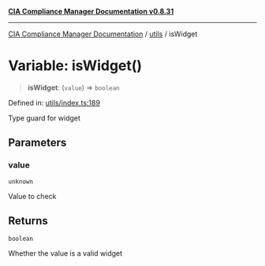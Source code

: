 [**CIA Compliance Manager Documentation v0.8.31**](../../README.md)

***

[CIA Compliance Manager Documentation](../../modules.md) / [utils](../README.md) / isWidget

# Variable: isWidget()

> **isWidget**: (`value`) => `boolean`

Defined in: [utils/index.ts:189](https://github.com/Hack23/cia-compliance-manager/blob/85c025371255f412469ec0119911b7cb143a6212/src/utils/index.ts#L189)

Type guard for widget

## Parameters

### value

`unknown`

Value to check

## Returns

`boolean`

Whether the value is a valid widget
